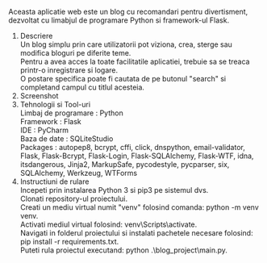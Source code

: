 Aceasta aplicatie web este un blog cu recomandari pentru divertisment, dezvoltat cu limabjul de programare Python si framework-ul Flask. 
1. Descriere \
    Un blog simplu prin care utilizatorii pot viziona, crea, sterge sau modifica bloguri pe diferite teme. \
    Pentru a avea acces la toate facilitatile aplicatiei, trebuie sa se treaca printr-o inregistrare si logare. \
    O postare specifica poate fi cautata de pe butonul "search" si completand campul cu titlul acesteia. 
2. Screenshot 
3. Tehnologii si Tool-uri \
    Limbaj de programare : Python \
    Framework : Flask \
    IDE : PyCharm \
    Baza de date : SQLiteStudio \
    Packages : autopep8, bcrypt, cffi, click, dnspython, email-validator, Flask, Flask-Bcrypt, Flask-Login, Flask-SQLAlchemy, Flask-WTF, idna, itsdangerous, Jinja2, MarkupSafe, pycodestyle, pycparser, six, SQLAlchemy, Werkzeug, WTForms 
4. Instructiuni de rulare \
Incepeti prin instalarea Python 3 si pip3 pe sistemul dvs.\
Clonati repository-ul proiectului.\
Creati un mediu virtual numit "venv" folosind comanda: python -m venv venv.\
Activati mediul virtual folosind: venv\Scripts\activate.\
Navigati in folderul proiectului si instalati pachetele necesare folosind: pip install -r requirements.txt.\
Puteti rula proiectul executand: python .\blog_project\main.py.
